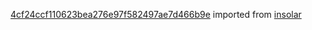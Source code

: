 [4cf24ccf110623bea276e97f582497ae7d466b9e](https://github.com/insolar/insolar/commit/4cf24ccf110623bea276e97f582497ae7d466b9e) imported from [insolar](https://github.com/insolar/insolar)
